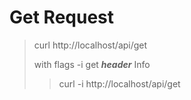 # Get Request
> curl http://localhost/api/get
>
> with flags -i get ***header*** Info
>>curl -i http://localhost/api/get